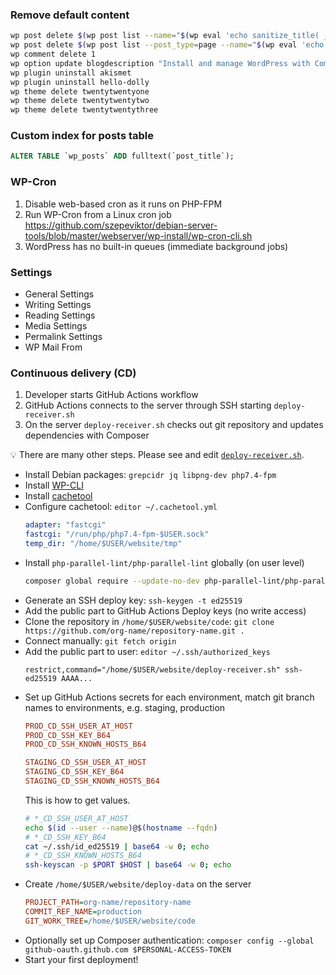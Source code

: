 ### Remove default content

```bash
wp post delete $(wp post list --name="$(wp eval 'echo sanitize_title( _x( "hello-world", "Default post slug" ) );')" --posts_per_page=1 --format=ids)
wp post delete $(wp post list --post_type=page --name="$(wp eval 'echo __( "sample-page" );')" --posts_per_page=1 --format=ids)
wp comment delete 1
wp option update blogdescription "Install and manage WordPress with Composer"
wp plugin uninstall akismet
wp plugin uninstall hello-dolly
wp theme delete twentytwentyone
wp theme delete twentytwentytwo
wp theme delete twentytwentythree
```

### Custom index for posts table

```sql
ALTER TABLE `wp_posts` ADD fulltext(`post_title`);
```

### WP-Cron

1. Disable web-based cron as it runs on PHP-FPM
1. Run WP-Cron from a Linux cron job
   https://github.com/szepeviktor/debian-server-tools/blob/master/webserver/wp-install/wp-cron-cli.sh
1. WordPress has no built-in queues (immediate background jobs)

### Settings

- General Settings
- Writing Settings
- Reading Settings
- Media Settings
- Permalink Settings
- WP Mail From

### Continuous delivery (CD)

1. Developer starts GitHub Actions workflow
1. GitHub Actions connects to the server through SSH starting `deploy-receiver.sh`
1. On the server `deploy-receiver.sh` checks out git repository and updates dependencies with Composer

:bulb: There are many other steps. Please see and edit [`deploy-receiver.sh`](/deploy-receiver.sh).

- Install Debian packages: `grepcidr jq libpng-dev php7.4-fpm`
- Install [WP-CLI](https://github.com/szepeviktor/debian-server-tools/blob/master/debian-setup/packages/php-wpcli)
- Install [cachetool](https://github.com/szepeviktor/debian-server-tools/blob/master/debian-setup/packages/php-cachetool)
- Configure cachetool: `editor ~/.cachetool.yml`
  ```yaml
  adapter: "fastcgi"
  fastcgi: "/run/php/php7.4-fpm-$USER.sock"
  temp_dir: "/home/$USER/website/tmp"
  ```
- Install `php-parallel-lint/php-parallel-lint` globally (on user level)
  ```bash
  composer global require --update-no-dev php-parallel-lint/php-parallel-lint
  ```
- Generate an SSH deploy key: `ssh-keygen -t ed25519`
- Add the public part to GitHub Actions Deploy keys (no write access)
- Clone the repository in `/home/$USER/website/code`: `git clone https://github.com/org-name/repository-name.git .`
- Connect manually: `git fetch origin`
- Add the public part to user: `editor ~/.ssh/authorized_keys`
  ```
  restrict,command="/home/$USER/website/deploy-receiver.sh" ssh-ed25519 AAAA...
  ```
- Set up GitHub Actions secrets for each environment, match git branch names to environments, e.g. staging, production
  ```ini
  PROD_CD_SSH_USER_AT_HOST
  PROD_CD_SSH_KEY_B64
  PROD_CD_SSH_KNOWN_HOSTS_B64

  STAGING_CD_SSH_USER_AT_HOST
  STAGING_CD_SSH_KEY_B64
  STAGING_CD_SSH_KNOWN_HOSTS_B64
  ```
  This is how to get values.
  ```bash
  # *_CD_SSH_USER_AT_HOST
  echo $(id --user --name)@$(hostname --fqdn)
  # *_CD_SSH_KEY_B64
  cat ~/.ssh/id_ed25519 | base64 -w 0; echo
  # *_CD_SSH_KNOWN_HOSTS_B64
  ssh-keyscan -p $PORT $HOST | base64 -w 0; echo
  ```
- Create `/home/$USER/website/deploy-data` on the server
  ```ini
  PROJECT_PATH=org-name/repository-name
  COMMIT_REF_NAME=production
  GIT_WORK_TREE=/home/$USER/website/code
  ```
- Optionally set up Composer authentication: `composer config --global github-oauth.github.com $PERSONAL-ACCESS-TOKEN`
- Start your first deployment!
